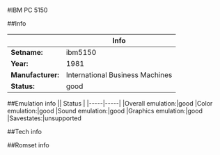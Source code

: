 #IBM PC 5150

##Info

||Info|
|-----|-----|
|**Setname:**|ibm5150
|**Year:**|1981
|**Manufacturer:**|International Business Machines
|**Status:**|good

##Emulation info
|| Status |
|-----|-----|
|Overall emulation:|good
|Color emulation:|good
|Sound emulation:|good
|Graphics emulation:|good
|Savestates:|unsupported

##Tech info

##Romset info

<!--- START OF EDITED COMMENT DO NOT TOUCH TEXT ABOVE-->
